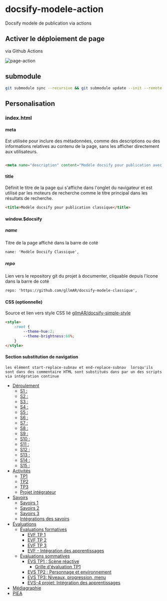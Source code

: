 # docsify-modele-action

Docsify modele de publication via actions

## Activer le déploiement de page

via Github Actions

![page-action](https://i.ibb.co/2gkwH9L/page-action.png)


## submodule

```sh
git submodule sync --recursive && git submodule update --init --remote --recursive
```

## Personalisation

### index.html

#### meta

Est utilisée pour inclure des métadonnées, comme des descriptions ou des informations relatives au contenu de la page, sans les afficher directement aux utilisateurs.

```html

<meta name="description" content="Modèle docsify pour publication avec actions">

```

#### title
Définit le titre de la page qui s'affiche dans l'onglet du navigateur et est utilisé par les moteurs de recherche comme le titre principal dans les résultats de recherche.

```html
<title>Modèle docsify pour publication classique</title>
```




#### window.$docsify 

##### name

Titre de la page affiché dans la barre de coté

```html
name: 'Modèle Docsify Classique',
```

##### repo

Lien vers le repository git du projet à documenter, cliquable depuis l'icone dans la barre de coté

```html
repo: 'https://github.com/gllmAR/docsify-modele-classique',
```


#### CSS (optionnelle)

Source et lien vers style CSS lié  [gllmAR/docsify-simple-style](https://github.com/gllmAR/docsify-simple-style/)


```html
<style>
    :root {
        --theme-hue:2;
        --theme-brightness:60%;
    }
</style>
```


#### Section substitution de navigation 

```
les élément start-replace-subnav et end-replace-subnav  lorsqu'ils sont dans des commentaire HTML sont substitués dans par un des scripts via intégration continue 
```

<!-- start-replace-subnav -->
* [Déroulement](/01-deroulement/)
    * [S1 :](/01-deroulement/01/)
    * [S2 :](/01-deroulement/02/)
    * [S3 : ](/01-deroulement/03/)
    * [S4 : ](/01-deroulement/04/)
    * [S5 :](/01-deroulement/05/)
    * [S6 :](/01-deroulement/06/)
    * [S7 : ](/01-deroulement/07/)
    * [S8 : ](/01-deroulement/08/)
    * [S9 : ](/01-deroulement/09/)
    * [S10 : ](/01-deroulement/10/)
    * [S11 : ](/01-deroulement/11/)
    * [S12 : ](/01-deroulement/12/)
    * [S13 : ](/01-deroulement/13/)
    * [S14 :](/01-deroulement/14/)
    * [S15 :](/01-deroulement/15/)
* [Activités ](/02-activites/)
    * [TP1 ](/02-activites/01/)
    * [TP2](/02-activites/02/)
    * [TP3 ](/02-activites/03/)
    * [Projet intégrateur](/02-activites/04/)
* [Savoirs](/03-savoirs/)
    * [Savoirs 1](/03-savoirs/01/)
    * [Savoirs 2](/03-savoirs/02/)
    * [Savoirs 3](/03-savoirs/03/)
    * [Intégrations des savoirs](/03-savoirs/04/)
* [Évaluations](/04-evaluations/)
    * [Évaluations formatives](/04-evaluations/formatives/)
        * [EVF TP 1 ](/04-evaluations/formatives/01/)
        * [EVF TP 2 ](/04-evaluations/formatives/02/)
        * [EVF TP 3 ](/04-evaluations/formatives/03/)
        * [EVF - Intégration des apprentissages](/04-evaluations/formatives/04/)
    * [Évaluations sommatives](/04-evaluations/sommatives/)
        * [EVS TP1 : Scène réactive](/04-evaluations/sommatives/01/)
            * [Grille d'évaluation TP1](/04-evaluations/sommatives/01/grille-evaluation/)
        * [EVS TP2 : Personnage et environnement](/04-evaluations/sommatives/02/)
        * [EVS TP3: Niveaux, progression, menu ](/04-evaluations/sommatives/03/)
        * [EVS-4 projet: Intégration des apprentissages](/04-evaluations/sommatives/04/)
* [Médiagraphie](/05-mediagraphie/)
* [PIEA](/06-piea/)
<!-- end-replace-subnav -->
<!-- end-replace-subnav -->